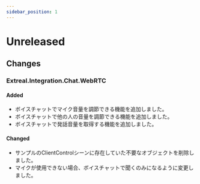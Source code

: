```yaml
---
sidebar_position: 1
---
```


# Unreleased

## Changes

### Extreal.Integration.Chat.WebRTC

#### Added

- ボイスチャットでマイク音量を調節できる機能を追加しました。
- ボイスチャットで他の人の音量を調節できる機能を追加しました。
- ボイスチャットで発話音量を取得する機能を追加しました。

#### Changed

- サンプルのClientControlシーンに存在していた不要なオブジェクトを削除しました。
- マイクが使用できない場合、ボイスチャットで聞くのみになるように変更しました。
